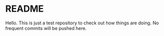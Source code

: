 # README

Hello.
This is just a test repository to check out how things are doing.
No frequent commits will be pushed here.